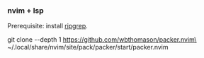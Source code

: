 ### nvim + lsp
Prerequisite: install [ripgrep](https://github.com/BurntSushi/ripgrep).

git clone --depth 1 https://github.com/wbthomason/packer.nvim\
 ~/.local/share/nvim/site/pack/packer/start/packer.nvim
